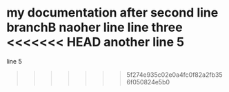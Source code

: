 my documentation
after second line branchB
naoher line
line three
<<<<<<< HEAD
another line 5
=======
line 5
>>>>>>> 5f274e935c02e0a4fc0f82a2fb356f050824e5b0
